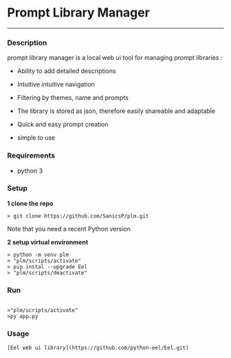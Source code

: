 # Prompt Library Manager

-----
### Description 
    


prompt library manager is a local web ui tool for managing prompt libraries : 


* Ability to add detailed descriptions 

* Intuitive intuitive navigation 

* Filtering by themes, name and prompts 

* The library is stored as json, therefore easily shareable and adaptable 


* Quick and easy prompt creation 

* simple to use


### Requirements 
* python 3


### Setup 


**1 clone the repo**

```
> git clone https://github.com/SanicsP/plm.git
```
Note that you need a recent Python version

**2 setup virtual environment**

```
> python -m venv plm
> "plm/scripts/activate"
> pip instal --upgrade Eel
> "plm/scripts/deactivate"
```

### Run

```

>"plm/scripts/activate"
>py app.py

```

### Usage 
`
[Eel web ui library](https://github.com/python-eel/Eel.git) 
`